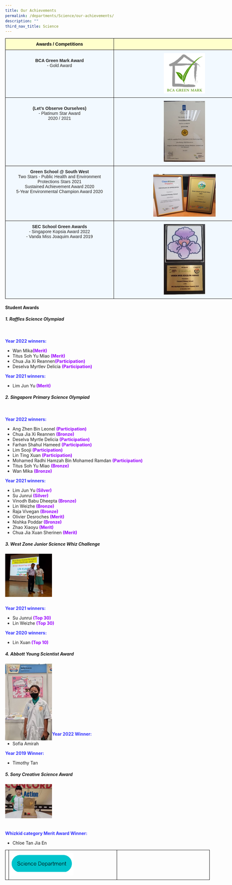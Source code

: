 ```yaml
---
title: Our Achievements
permalink: /departments/Science/our-achievements/
description: ""
third_nav_title: Science
---
```

<body>

<style type="text/css">
.tg  {border-collapse:collapse;border-spacing:0;margin:0px auto;}
.tg td{border-color:black;border-style:solid;border-width:1px;font-family:Arial, sans-serif;font-size:14px;
  overflow:hidden;padding:10px 5px;word-break:normal;}
.tg th{border-color:black;border-style:solid;border-width:1px;font-family:Arial, sans-serif;font-size:14px;
  font-weight:normal;overflow:hidden;padding:10px 5px;word-break:normal;}
.tg .tg-da8v{background-color:#F2F9FF;color:#222;text-align:center;vertical-align:top}
.tg .tg-r129{background-color:#F2F9FF;color:#222;text-align:center;vertical-align:middle}
.tg .tg-d0eu{background-color:#F2F9FF;color:#222;text-align:center;vertical-align:top}
.tg .tg-a5i5{background-color:#FFFFCC;color:#000;font-weight:bold;text-align:center;vertical-align:top}
.tg .tg-i38w{background-color:#F2F9FF;color:#222;font-weight:bold;text-align:center;vertical-align:top}
</style>

<table class="tg" style="undefined;table-layout: fixed; width: 807px">
<colgroup>
<col style="width: 350px">
<col style="width: 457px">
</colgroup>
<tbody>
  <tr>
    <td class="tg-a5i5">Awards / Competitions</td>
    <td class="tg-a5i5"></td>
  </tr>
  <tr>
		<td class="tg-d0eu"><br><b>BCA Green Mark Award</b><br>- Gold Award<br> </td>
    <td class="tg-da8v"><img style="width:30%" src="/images/Greenmark.png"></td>
  </tr>
<tr>
    <td class="tg-d0eu"><br><b>(Let’s Observe Ourselves)</b><br>- Platinum Star Award<br> 2020 / 2021</td>
    <td class="tg-da8v"><img style="width:30%" src="/images/LOO Awards.jpg"></td>
  </tr>
<tr>
    <td class="tg-d0eu"><b>Green School @ South West</b><br>Two Stars - Public Health and Environment Protections Stars 2021<br>Sustained Achievement Award 2020<br>5-Year Environmental Champion Award 2020 </td>
	<td class="tg-da8v"><br><img style="width:45%" src="/images/Green School.png"></td>
  </tr>
  <tr>
		<td class="tg-d0eu"><b>SEC School Green Awards</b><br> - Singapore Kopsia Award 2022<br>- Vanda Miss Joaquim Award 2019</td>
    <td class="tg-da8v"><img style="width:30%" src="/images/SEC%20Starhub.jpg"></td>
  </tr>
</tbody>
</table>
	
<h4>Student Awards</h4>
<h5>1. Raffles Science Olympiad</h5>
<br>
<p><b style="color:#3333FF">Year 2022 winners:</b>

<ul>
<li>Wan Mika<b style="color:#9900FF">(Merit)</b></li>
<li>Titus Soh Yu Miao<b style="color:#9900FF"> (Merit)</b></li>
<li>Chua Jia Xi Reannen<b style="color:#9900FF">(Participation)</b></li>
<li>Deselva Myrtlev Delicia <b style="color:#9900FF">(Participation)</b></li>
</ul>
	
<p><b style="color:#3333FF">Year 2021 winners:</b>

<ul>
<li>Lim Jun Yu<b style="color:#9900FF"> (Merit)</b></li>
</ul>
	
<h5>2. Singapore Primary Science Olympiad</h5>
<br>
<p><b style="color:#3333FF">Year 2022 winners:</b>

<ul>
<li>Ang Zhen Bin Leonel <b style="color:#9900FF"> (Participation)</b></li>
<li>Chua Jia Xi Reannen <b style="color:#9900FF"> (Bronze)</b></li>
<li>Deselva Myrtle Delicia <b style="color:#9900FF"> (Participation)</b></li>
<li>Farhan Shahul Hameed <b style="color:#9900FF"> (Participation)</b></li>
<li>Lim Sooji <b style="color:#9900FF"> (Participation)</b></li>
<li>Lin Ting Xuan <b style="color:#9900FF"> (Participation)</b></li>
<li>Mohamed Radhi Hamzah Bin Mohamed Ramdan <b style="color:#9900FF"> (Participation)</b></li>
<li>Titus Soh Yu Miao <b style="color:#9900FF"> (Bronze)</b></li>
<li>Wan Mika <b style="color:#9900FF"> (Bronze)</b></li>
</ul>

<p><b style="color:#3333FF">Year 2021 winners:</b>

<ul>
<li>Lim Jun Yu<b style="color:#9900FF"> (Silver)</b></li>
<li>Su Junrui<b style="color:#9900FF"> (Silver)</b></li>
<li>Vinodh Babu Dheepta<b style="color:#9900FF"> (Bronze)</b></li>
<li>Lin Weizhe<b style="color:#9900FF"> (Bronze)</b></li>
<li>Raja Vivegan<b style="color:#9900FF"> (Bronze)</b></li>
<li>Olivier Desroches<b style="color:#9900FF"> (Merit)</b></li>
<li>Nishka Poddar<b style="color:#9900FF"> (Bronze)</b></li>
<li>Zhao Xiaoyu<b style="color:#9900FF"> (Merit)</b></li>
<li>Chua Jia Xuan Sherinen<b style="color:#9900FF"> (Merit)</b></li>
</ul>
	
<h5>3. West Zone Junior Science Whiz Challenge</h5>
<img align="left" style="width:30%" src="/images/Students award 1.jpg">
<br><br><br><br><br><br><br><br><br>
<p><b style="color:#3333FF">Year 2021 winners:</b>
	
<ul>
<li>Su Junrui<b style="color:#9900FF"> (Top 30)</b></li>
<li>Lin Weizhe <b style="color:#9900FF"> (Top 30)</b></li>
</ul>

<p><b style="color:#3333FF">Year 2020 winners:</b>
<ul>
<li>Lin Xuan<b style="color:#9900FF"> (Top 10)</b></li>
</ul>

<h5>4. Abbott Young Scientist Award</h5>
<img align="left" style="width:30%" src="/images/Students award 2.jpg">
<br><br><br><br><br><br><br><br><br><br><br><br>
<p><b style="color:#3333FF">Year 2022 Winner:</b>
	
<ul>
<li>Sofia Amirah</li>
</ul>	

<p><b style="color:#3333FF">Year 2019 Winner:</b>
<ul>
<li>Timothy Tan</li>
</ul>

<h5>5. Sony Creative Science Award</h5>
<img align="left" style="width:30%" src="/images/whizkid2.jpg">
<br><br><br><br><br><br><br><br>
<p><b style="color:#3333FF">Whizkid category Merit Award Winner:</b>

<ul>
<li>Chloe Tan Jia En</li>
</ul>

<style>
.tg  {border-collapse:collapse;border-spacing:0;margin:0px auto;}
.tg td{border-color:black;border-style:solid;border-width:1px;font-family:Arial, sans-serif;font-size:14px;
  overflow:hidden;padding:10px 5px;word-break:normal;}
.tg th{border-color:black;border-style:solid;border-width:1px;font-family:Arial, sans-serif;font-size:14px;
  font-weight:normal;overflow:hidden;padding:10px 5px;word-break:normal;}
.tg .tg-0lax{text-align:left;vertical-align:top}
.tg .tg-nrix{text-align:center;vertical-align:middle}
</style>

<table style="undefined;table-layout: fixed; width: 660px" class="tg">
<colgroup>
<col style="width:110x">
<col style="width: 350px">
<col style="width: 300px">
</colgroup>
<tbody>
 <tr>
    <td class="tg-0lax"></td>
		<td class="tg-0lax"><a href="/departments/Science/"><img style="width:60%" src="/images/Science Department button.png"></a></td>
	 <td class="tg-0lax"></td>
</tr>
</tbody>
</table>